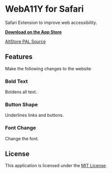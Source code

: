 # WebA11Y for Safari

Safari Extension to improve web accessibility.

**[Download on the App Store](https://apps.apple.com/app/weba11y/id6445839110)**

[AltStore PAL Source](https://api.altstore.io/source/i.cizzuk.net/altstore/source.pal.json?app=com.tsg0o0.safariweba11y)

## Features

Make the following changes to the website

### Bold Text

Boldens all text.

### Button Shape

Underlines links and buttons.

### Font Change

Change the font.

## License

This application is licensed under the [MIT License](https://github.com/Cizzuk/WebA11Y/blob/main/LICENSE).

